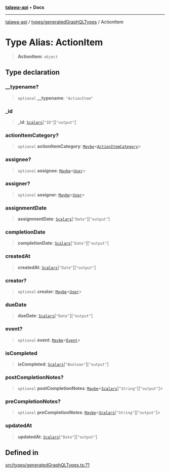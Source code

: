 [**talawa-api**](../../../README.md) • **Docs**

***

[talawa-api](../../../modules.md) / [types/generatedGraphQLTypes](../README.md) / ActionItem

# Type Alias: ActionItem

> **ActionItem**: `object`

## Type declaration

### \_\_typename?

> `optional` **\_\_typename**: `"ActionItem"`

### \_id

> **\_id**: [`Scalars`](Scalars.md)\[`"ID"`\]\[`"output"`\]

### actionItemCategory?

> `optional` **actionItemCategory**: [`Maybe`](Maybe.md)\<[`ActionItemCategory`](ActionItemCategory.md)\>

### assignee?

> `optional` **assignee**: [`Maybe`](Maybe.md)\<[`User`](User.md)\>

### assigner?

> `optional` **assigner**: [`Maybe`](Maybe.md)\<[`User`](User.md)\>

### assignmentDate

> **assignmentDate**: [`Scalars`](Scalars.md)\[`"Date"`\]\[`"output"`\]

### completionDate

> **completionDate**: [`Scalars`](Scalars.md)\[`"Date"`\]\[`"output"`\]

### createdAt

> **createdAt**: [`Scalars`](Scalars.md)\[`"Date"`\]\[`"output"`\]

### creator?

> `optional` **creator**: [`Maybe`](Maybe.md)\<[`User`](User.md)\>

### dueDate

> **dueDate**: [`Scalars`](Scalars.md)\[`"Date"`\]\[`"output"`\]

### event?

> `optional` **event**: [`Maybe`](Maybe.md)\<[`Event`](Event.md)\>

### isCompleted

> **isCompleted**: [`Scalars`](Scalars.md)\[`"Boolean"`\]\[`"output"`\]

### postCompletionNotes?

> `optional` **postCompletionNotes**: [`Maybe`](Maybe.md)\<[`Scalars`](Scalars.md)\[`"String"`\]\[`"output"`\]\>

### preCompletionNotes?

> `optional` **preCompletionNotes**: [`Maybe`](Maybe.md)\<[`Scalars`](Scalars.md)\[`"String"`\]\[`"output"`\]\>

### updatedAt

> **updatedAt**: [`Scalars`](Scalars.md)\[`"Date"`\]\[`"output"`\]

## Defined in

[src/types/generatedGraphQLTypes.ts:71](https://github.com/PalisadoesFoundation/talawa-api/blob/fe65d855b3d1e3e4af621340e7e8bfa0325634c1/src/types/generatedGraphQLTypes.ts#L71)
